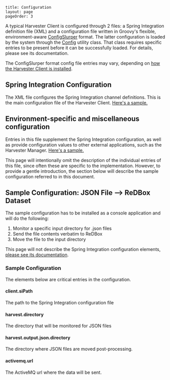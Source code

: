 ```
title: Configuration
layout: page
pageOrder: 3
```

A typical Harvester Client is configured through 2 files: a Spring Integration definition file (XML) and a configuration file written in Groovy's flexible, environment-aware [ConfigSlurper][ConfigSlurper] format. The latter configuration is loaded by the system through the [Config][ConfigUtilSrc] utility class. That class requires specific entries to be present before it can be successfully loaded. For details, please see its documentation.

The ConfigSlurper format config file entries may vary, depending on [how the Harvester Client is installed][Install]. 

## Spring Integration Configuration
The XML file configures the Spring Integration channel definitions. This is the main configuration file of the Harvester Client. [Here's a sample.][SampleXMLConfig]

## Environment-specific and miscellaneous configuration
Entries in this file supplement the Spring Integration configuration, as well as provide configuration values to other external applications, such as the Harvester Manager. [Here's a sample.][SampleConfig]

This page will intentionally omit the description of the individual entries of this file, since often these are specific to the implementation. However, to provide a gentle introduction, the section below will describe the sample configuration referred to in this document.

## Sample Configuration: JSON File --> ReDBox Dataset
The sample configuration has to be installed as a console application and will do the following:
1. Monitor a specific input directory for .json files
2. Send the file contents verbatim to ReDBox
3. Move the file to the input directory

This page will not describe the Spring Integration configuration elements, [please see its documentation][SI-Main].

### Sample Configuration
The elements below are critical entries in the configuration.
#### client.siPath
The path to the Spring Integration configuration file
#### harvest.directory 
The directory that will be monitored for JSON files
#### harvest.output.json.directory
The directory where JSON files are moved post-processing.
#### activemq.url
The ActiveMQ url where the data will be sent.


[ConfigSlurper]: http://groovy.codehaus.org/ConfigSlurper "ConfigSlurper Format Doco"
[ConfigUtilSrc]: https://github.com/redbox-mint-contrib/utilities/blob/master/src/main/groovy/au/com/redboxresearchdata/util/config/Config.groovy "Config Utility source"
[Install]: installation "Installation Documentation"
[SampleXMLConfig]: https://github.com/redbox-harvester/json-harvester-client/blob/master/src/main/resources/sample/config/integration/spring-integration-file.xml "Sample SI config"
[SampleConfig]: https://github.com/redbox-harvester/json-harvester-client/blob/master/src/main/resources/sample/config/config-file.groovy "Sample Groovy Config"
[DatasetTemplate]:https://github.com/redbox-harvester/redbox-dataset-jdbc-harvester-template/blob/master/src/main/resources/resources/scripts/template-data/dataset-template.json "ReDBox Dataset Template"
[SI-Main]: http://projects.spring.io/spring-integration/ "Spring Integration Project Site"